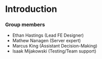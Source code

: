 # Introduction

### Group members
* Ethan Hastings (Lead FE Designer)
* Mathew Nanagen (Server expert)
* Marcus King (Assistant Decision-Making)
* Isaak Mijakowski (Testing/Team support)